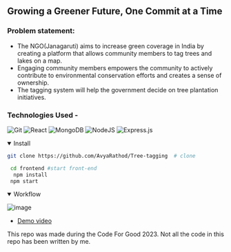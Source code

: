 ## Growing a Greener Future, One Commit at a Time

### Problem statement:
- The NGO(Janagaruti) aims to increase green coverage in India by creating a platform that allows community members to tag trees and lakes on a map.
- Engaging community members empowers the community to actively contribute to environmental conservation efforts and creates a sense of ownership.
- The tagging system will help the government decide on tree plantation initiatives.

### Technologies Used -

![Git](https://img.shields.io/badge/git-%23F05033.svg?style=for-the-badge&logo=git&logoColor=white)
![React](https://img.shields.io/badge/react-%2320232a.svg?style=for-the-badge&logo=react&logoColor=%2361DAFB)
![MongoDB](https://img.shields.io/badge/MongoDB-%234ea94b.svg?style=for-the-badge&logo=mongodb&logoColor=white)
![NodeJS](https://img.shields.io/badge/node.js-6DA55F?style=for-the-badge&logo=node.js&logoColor=white)
![Express.js](https://img.shields.io/badge/express.js-%23404d59.svg?style=for-the-badge&logo=express&logoColor=%2361DAFB)

<details open>
<summary>Install</summary>

```bash
git clone https://github.com/AvyaRathod/Tree-tagging  # clone
```

```bash
 cd frontend #start front-end
  npm install 
 npm start
 ```

</details>

<details open>
  <summary>Workflow</summary>
 
![image](https://github.com/cfgindia2023/Team-70/assets/27121364/19fa4fce-2014-4a25-bb8a-4d5013d907b3)

- [Demo video]()
</details>

This repo was made during the Code For Good 2023. Not all the code in this repo has been written by me.
